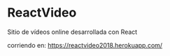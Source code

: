 # ReactVideo
Sitio de vídeos online desarrollada con React

corriendo en: https://reactvideo2018.herokuapp.com/

